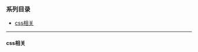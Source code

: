 ### 系列目录
* [css相关](https://github.com/tracey-long/article/blob/master/README.md#css%E7%9B%B8%E5%85%B3)
---
#### css相关


